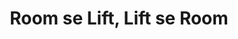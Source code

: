 ---
layout: page_store
id: 10
title: Room se Lift, Lift se Room
details: 
contributors: 
 - shubhamc
facebookurl: 
permalink: /store/10
image: 10.png
---